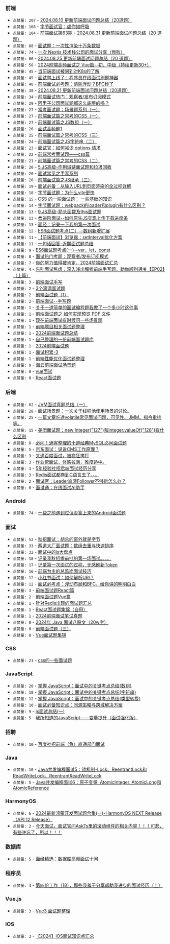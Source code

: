 ### 前端
- `点赞量: 207` - [2024.08.10 更新前端面试问题总结（20道题）](https://juejin.cn/post/7401060368087728166)
- `点赞量: 168` - [字节面试官：虐你如呼吸](https://juejin.cn/post/7410657936715202595)
- `点赞量: 104` - [前端面试第63期 - 2024.08.31 更新前端面试问题总结（20 道题）](https://juejin.cn/post/7409138396793110562)
- `点赞量: 88` - [面试题：一次性渲染十万条数据](https://juejin.cn/post/7407763018471948325)
- `点赞量: 74` - [一次 Nextjs 技术栈公司的面试分享（惨败）](https://juejin.cn/post/7410289323737792539)
- `点赞量: 66` - [2024.08.25 更新前端面试问题总结（20 道题）](https://juejin.cn/post/7406612007389200411)
- `点赞量: 58` - [2024前端高频面试之 Vue篇--初、中级（持续更新30+）](https://juejin.cn/post/7405473135536291874)
- `点赞量: 45` - [当前端面试被问到对K8s的了解](https://juejin.cn/post/7403533830488260648)
- `点赞量: 45` - [面试鸭上线了！程序员在线面试刷题神器](https://juejin.cn/post/7402977951598821385)
- `点赞量: 40` - [前端面试必考题：清除浮动？BFC秒了](https://juejin.cn/post/7400942119081377844)
- `点赞量: 38` - [2024.08.21 更新前端面试问题总结（20道题）](https://juejin.cn/post/7405388594830245924)
- `点赞量: 34` - [前端面试热门：观察者/发布订阅模式](https://juejin.cn/post/7403564345551241251)
- `点赞量: 29` - [阿里子公司面试题都这么底层的吗？](https://juejin.cn/post/7402987272504852532)
- `点赞量: 27` - [常考面试题：场景题系列（一）](https://juejin.cn/post/7408858126043185187)
- `点赞量: 27` - [前端面试篇之常考的CSS（一）](https://juejin.cn/post/7401033107807731746)
- `点赞量: 27` - [前端面试篇之JS数组（一）](https://juejin.cn/post/7402068646167543846)
- `点赞量: 26` - [面试高频题1](https://juejin.cn/post/7402204174065385499)
- `点赞量: 25` - [前端面试篇之常考的CSS（三）](https://juejin.cn/post/7401144423563149364)
- `点赞量: 24` - [前端面试篇之JS字符串（二）](https://juejin.cn/post/7402204642456076338)
- `点赞量: 23` - [面试官：如何减少 options 请求](https://juejin.cn/post/7403185402347159588)
- `点赞量: 22` - [前端常考面试题——css篇](https://juejin.cn/post/7401144423563132980)
- `点赞量: 21` - [前端面试篇之常考的CSS（二）](https://juejin.cn/post/7401112990441979938)
- `点赞量: 20` - [5.JS高级-作用域链面试题和垃圾回收](https://juejin.cn/post/7407715681921826835)
- `点赞量: 20` - [面试常见之手写系列](https://juejin.cn/post/7403289763484532790)
- `点赞量: 20` - [前端面试篇之JS继承（三）](https://juejin.cn/post/7402873035915051058)
- `点赞量: 19` - [面试必备：从输入URL到页面渲染的全过程详解](https://juejin.cn/post/7407635795614597147)
- `点赞量: 18` - [字节面试题：为什么vite更快](https://juejin.cn/post/7411065073563435042)
- `点赞量: 15` - [CSS 的一些面试题： 一些基础的知识](https://juejin.cn/post/7402862738816188457)
- `点赞量: 14` - [字节面试题：webpack的loader和plugin有什么区别？](https://juejin.cn/post/7411046020841259043)
- `点赞量: 13` - [9.JS高级-箭头函数及this面试题](https://juejin.cn/post/7411168550432309267)
- `点赞量: 13` - [😎进阶面试--如何原生JS实现上传下载进度条](https://juejin.cn/post/7404780384540278836)
- `点赞量: 13` - [面经：记录一下我的第一次面试](https://juejin.cn/post/7401060368087498790)
- `点赞量: 12` - [ES6面试题考点(二）--数组新增扩展](https://juejin.cn/post/7410599171122069543)
- `点赞量: 11` - [【前端面试】浏览器：setInterval优化方案](https://juejin.cn/post/7408072039922794548)
- `点赞量: 11` - [一句话回答-近期面试题总结](https://juejin.cn/post/7401011864178622476)
- `点赞量: 9` - [ES6面试题考点(一)--var，let，const](https://juejin.cn/post/7409197804680413218)
- `点赞量: 8` - [面试热门考题：观察者/发布订阅模式](https://juejin.cn/post/7403267077651873832)
- `点赞量: 7` - [你的努力值得被肯定，2024前端面试汇总](https://juejin.cn/post/7410992178899910682)
- `点赞量: 4` - [告别面试焦虑：深入浅出解析前端手写题，助你顺利通关【EP02】（上篇）](https://juejin.cn/post/7402922513888362548)
- `点赞量: 3` - [前端面试手写](https://juejin.cn/post/7406148010046652416)
- `点赞量: 2` - [3个滴滴面试题](https://juejin.cn/post/7407621980574793791)
- `点赞量: 2` - [前端面试题（1）](https://juejin.cn/post/7405876733338976308)
- `点赞量: 2` - [前端面试--手写题](https://juejin.cn/post/7405153599644876838)
- `点赞量: 1` - [关于一道简单的面试编程题我做了一个多小时这件事](https://juejin.cn/post/7410760487812022272)
- `点赞量: 1` - [前端面试题之 如何实现预览 PDF 文件](https://juejin.cn/post/7408182870144466979)
- `点赞量: 1` - [现在前端面试有时候问一些场景题](https://juejin.cn/post/7403192588348456970)
- `点赞量: 1` - [前端项目相关面试题整理](https://juejin.cn/post/7407018346154868772)
- `点赞量: 1` - [2024前端面试题总结](https://juejin.cn/post/7403231657254191155)
- `点赞量: 1` - [自己整理的一份前端面试题库](https://juejin.cn/post/7402458172172419108)
- `点赞量: 1` - [2024前端面试题](https://juejin.cn/post/7411355962585251891)
- `点赞量: 1` - [面试积累-3](https://juejin.cn/post/7403941358757494795)
- `点赞量: 1` - [前端性能优化面试题整理](https://juejin.cn/post/7409681956697784383)
- `点赞量: 0` - [海云前端面试场景题](https://juejin.cn/post/7402435366647939081)
- `点赞量: 0` - [vue面试](https://juejin.cn/post/7407643004491055114)
- `点赞量: 0` - [React面试题](https://juejin.cn/post/7405769445028020250)

### 后端
- `点赞量: 82` - [JVM面试真题总结（一）](https://juejin.cn/post/7408844429371555850)
- `点赞量: 28` - [面试场景题：一次关于线程池使用场景的讨论。](https://juejin.cn/post/7404776486707609634)
- `点赞量: 25` - [一篇文章吃透volatile常见面试问题，可见性、JMM、指令重排等。](https://juejin.cn/post/7405158045628432384)
- `点赞量: 15` - [美团面试题：new Integer("127")和Integer.valueOf("128")有什么区别](https://juejin.cn/post/7405158412353585171)
- `点赞量: 8` - [必问！通宵整理的十道经典MySQL必问面试题](https://juejin.cn/post/7408848095615680527)
- `点赞量: 5` - [京东面试：说说CMS工作原理？](https://juejin.cn/post/7400751528343552000)
- `点赞量: 3` - [又遇百度面试，被疯狂拷打](https://juejin.cn/post/7404778998625255463)
- `点赞量: 3` - [作业帮面试，体感拉满，难度适中。](https://juejin.cn/post/7410215505350426636)
- `点赞量: 3` - [5年经验社招后端面试经历分享](https://juejin.cn/post/7408631611041251368)
- `点赞量: 3` - [Redis面试都卷到C语言去了。。。](https://juejin.cn/post/7406269938007654427)
- `点赞量: 2` - [面试官：Leader崩溃Follower不够新怎么办？](https://juejin.cn/post/7407407711878381618)
- `点赞量: 0` - [面试通：在线面试AI助手](https://juejin.cn/post/7402170596690788367)

### Android
- `点赞量: 74` - [一些之前遇到过但没答上来的Android面试题](https://juejin.cn/post/7402204610978545673)

### 面试
- `点赞量: 52` - [秋招面试：胡总的窗外就是字节](https://juejin.cn/post/7409196648038678569)
- `点赞量: 33` - [两道大厂面试题：数组去重与快速排序](https://juejin.cn/post/7405805603178840099)
- `点赞量: 32` - [面试中的js大盘点](https://juejin.cn/post/7401037851100528677)
- `点赞量: 18` - [记录我秋招提前批的第一场面试。。。。](https://juejin.cn/post/7401408758343565339)
- `点赞量: 17` - [记录第一次面试的过程，无感刷新Token](https://juejin.cn/post/7400683426346795049)
- `点赞量: 16` - [前端为主的总监岗面试技巧](https://juejin.cn/post/7404776086819553306)
- `点赞量: 12` - [小红书面试：如何解析URl？](https://juejin.cn/post/7410336132665409587)
- `点赞量: 12` - [面试必考点：浮动布局和BFC，给你讲的明明白白](https://juejin.cn/post/7401053200948002831)
- `点赞量: 3` - [前端面试题React篇](https://juejin.cn/post/7410710728783888435)
- `点赞量: 2` - [前端面试题Vue篇](https://juejin.cn/post/7410718005221736458)
- `点赞量: 1` - [针对Redis出现的面试题汇总](https://juejin.cn/post/7406347285901344808)
- `点赞量: 1` - [React面试题集锦（自用）](https://juejin.cn/post/7404776086818603034)
- `点赞量: 1` - [2024前端面试笔试真题](https://juejin.cn/post/7408072039922106420)
- `点赞量: 0` - [2024年 Java 面试八股文（20w字）](https://juejin.cn/post/7407635795613466651)
- `点赞量: 0` - [前端面试题（三）](https://juejin.cn/post/7400683426346467369)
- `点赞量: 0` - [Vue面试题集锦](https://juejin.cn/post/7407763018471440421)

### CSS
- `点赞量: 21` - [css的一些面试题](https://juejin.cn/post/7404776086819356698)

### JavaScript
- `点赞量: 20` - [掌握 JavaScript：面试中的关键考点总结(数组)](https://juejin.cn/post/7401408756222296090)
- `点赞量: 18` - [掌握 JavaScript：面试中的关键考点总结(字符串)](https://juejin.cn/post/7401417746540888073)
- `点赞量: 12` - [掌握 JavaScript：面试中的关键考点总结(类型转换)](https://juejin.cn/post/7402475006737268774)
- `点赞量: 10` - [面试必备知识点：同源策略与跨域解决方案](https://juejin.cn/post/7409848788447215631)
- `点赞量: 9` - [js面试总结(一)](https://juejin.cn/post/7405770868506656783)
- `点赞量: 5` - [我所知道的JavaScript——变量提升（面试强化版）](https://juejin.cn/post/7405260565679603721)

### 招聘
- `点赞量: 10` - [百度社招前端（急）直通部门面试](https://juejin.cn/post/7400671870872174626)

### Java
- `点赞量: 10` - [Java并发编程面试5：锁机制-Lock、ReentrantLock和ReadWriteLock、ReentrantReadWriteLock](https://juejin.cn/post/7400605682611765286)
- `点赞量: 5` - [Java并发编程面试6：原子变量:  AtomicInteger, AtomicLong和AtomicReference](https://juejin.cn/post/7402204086430089266)

### HarmonyOS
- `点赞量: 6` - [2024最新鸿蒙开发面试题合集(一)-HarmonyOS NEXT Release（API 12 Release）](https://juejin.cn/post/7406173972739112987)
- `点赞量: 2` - [今天面试，面试官问AskTs里的滚动组件的相关内容！！！可悲，有些许忘了，所以！！！](https://juejin.cn/post/7403186246128091170)

### 数据库
- `点赞量: 5` - [面经精选：数据库高频面试十问](https://juejin.cn/post/7401412446940987404)

### 程序员
- `点赞量: 4` - [第四份工作（18），那些我羞于分享却助我进步的面试经历（上）](https://juejin.cn/post/7400609489790124071)

### Vue.js
- `点赞量: 3` - [Vue3 面试题整理](https://juejin.cn/post/7404748529682415679)

### iOS
- `点赞量: 3` - [【2024】iOS面试知识点汇总](https://juejin.cn/post/7406347285900574760)